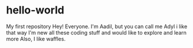 # hello-world
My first repository
Hey! Everyone.
I'm Aadil, but you can call me Adyl i like that way I'm new all these coding stuff and would like to explore and learn more 
Also, I like waffles.
